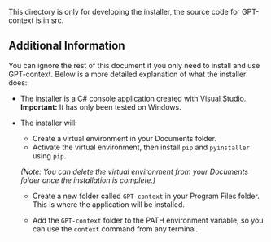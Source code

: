 This directory is only for developing the installer, the source code for GPT-context is in src.

## Additional Information

You can ignore the rest of this document if you only need to install and use GPT-context. Below is a more detailed explanation of what the installer does:

- The installer is a C# console application created with Visual Studio. **Important:** It has only been tested on Windows.

- The installer will:
  - Create a virtual environment in your Documents folder.
  - Activate the virtual environment, then install `pip` and `pyinstaller` using `pip`.

  *(Note: You can delete the virtual environment from your Documents folder once the installation is complete.)*

  - Create a new folder called `GPT-context` in your Program Files folder. This is where the application will be installed.

  - Add the `GPT-context` folder to the PATH environment variable, so you can use the `context` command from any terminal.

